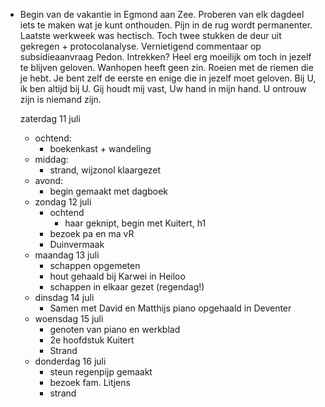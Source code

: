 - Begin van de vakantie in Egmond aan Zee. Proberen van elk dagdeel iets te maken wat je kunt onthouden. Pijn in de rug wordt permanenter. Laatste werkweek was hectisch. Toch twee stukken de deur uit gekregen + protocolanalyse. Vernietigend commentaar op subsidieaanvraag Pedon. Intrekken? Heel erg moeilijk om toch in jezelf te blijven geloven. Wanhopen heeft geen zin. Roeien met de riemen die je hebt. Je bent zelf de eerste en enige die in jezelf moet geloven. Bij U, ik ben altijd bij U. Gij houdt mij vast, Uw hand in mijn hand. U ontrouw zijn is niemand zijn. 
  
  zaterdag 11 juli
	- ochtend:
		- boekenkast + wandeling
	- middag:
		- strand, wijzonol klaargezet
	- avond:
		- begin gemaakt met dagboek
	- zondag 12 juli
		- ochtend
			- haar geknipt, begin met Kuitert, h1
		- bezoek pa en ma vR
		- Duinvermaak
	- maandag 13 juli
		- schappen opgemeten
		- hout gehaald bij Karwei in Heiloo
		- schappen in elkaar gezet (regendag!)
	- dinsdag 14 juli
		- Samen met David en Matthijs piano opgehaald in Deventer
	- woensdag 15 juli
		- genoten van piano en werkblad
		- 2e hoofdstuk Kuitert
		- Strand
	- donderdag 16 juli
		- steun regenpijp gemaakt
		- bezoek fam. Litjens
		- strand